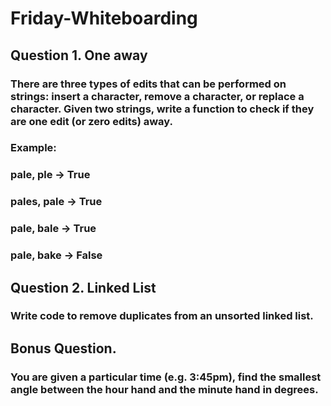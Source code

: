 # Friday-Whiteboarding


## Question 1. One away 

### There are three types of edits that can be performed on strings: insert a character, remove a character, or replace a character. Given two strings, write a function to check if they are one edit (or zero edits) away. 

### Example:
### pale, ple -> True 
### pales, pale -> True 
### pale, bale -> True 
### pale, bake -> False 


## Question 2. Linked List

### Write code to remove duplicates from an unsorted linked list.


## Bonus Question.

### You are given a particular time (e.g. 3:45pm), find the smallest angle between the hour hand and the minute hand in degrees. 

